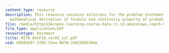 ```yaml
---
content_type: resource
description: This resource contains solutions for the problem statements related to
  mathematical derivation of formula and continuity property of probabilities.
file: /media/https%3A/open-learning-course-data-rc.s3.amazonaws.com/6-041-probabilistic-systems-analysis-and-applied-probability-fall-2010/68565b5f2f8533ea887831623926304e_MIT6_041F10_rec01_sol.pdf
file_type: application/pdf
resourcetype: Document
title: MIT6_041F10_rec01_sol.pdf
uid: 68565b5f-2f85-33ea-8878-31623926304e
---
```

